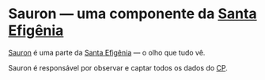 # Sauron — uma componente da [Santa Efigênia](https://github.com/minasgerais/santa-efigenia)

[Sauron](http://#) é uma parte da [Santa Efigênia](https://github.com/minasgerais/santa-efigenia) — o olho que tudo vê.

Sauron é responsável por observar e captar todos os dados do [CP](https://www.cmbh.mg.gov.br/transparencia/vereadores/custeio-parlamentar).
